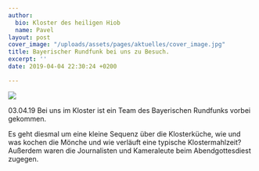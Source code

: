 ```yaml
---
author:
  bio: Kloster des heiligen Hiob
  name: Pavel
layout: post
cover_image: "/uploads/assets/pages/aktuelles/cover_image.jpg"
title: Bayerischer Rundfunk bei uns zu Besuch.
excerpt: ''
date: 2019-04-04 22:30:24 +0200

---
```

![](https://res.cloudinary.com/hiobmon/image/upload/v1554409793/media/2019/WhatsApp%20Image%202019-04-04%20at%2016.03.14.jpg)

03\.04.19 Bei uns im Kloster ist ein Team des Bayerischen Rundfunks vorbei gekommen.

Es geht diesmal um eine kleine Sequenz über die Klosterküche, wie und was kochen die Mönche und wie verläuft eine typische Klostermahlzeit? Außerdem waren die Journalisten und Kameraleute beim Abendgottesdiest zugegen.